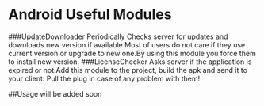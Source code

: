 # Android Useful Modules
###UpdateDownloader
Periodically Checks server for updates and downloads new version if available.Most of users do not care if they use current version or upgrade to new one.By using this module you force them to install new version.
###LicenseChecker
Asks server if the application is expired or not.Add this module to the project, build the apk and send it to your client.
Pull the plug in case of any problem with them!


##Usage
will be added soon
